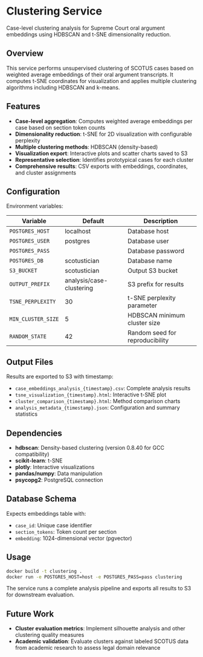 # Clustering Service

Case-level clustering analysis for Supreme Court oral argument embeddings using HDBSCAN and t-SNE dimensionality reduction.

## Overview

This service performs unsupervised clustering of SCOTUS cases based on weighted average embeddings of their oral argument transcripts. It computes t-SNE coordinates for visualization and applies multiple clustering algorithms including HDBSCAN and k-means.

## Features

- **Case-level aggregation**: Computes weighted average embeddings per case based on section token counts
- **Dimensionality reduction**: t-SNE for 2D visualization with configurable perplexity
- **Multiple clustering methods**: HDBSCAN (density-based)
- **Visualization export**: Interactive plots and scatter charts saved to S3
- **Representative selection**: Identifies prototypical cases for each cluster
- **Comprehensive results**: CSV exports with embeddings, coordinates, and cluster assignments

## Configuration

Environment variables:

| Variable | Default | Description |
|----------|---------|-------------|
| `POSTGRES_HOST` | localhost | Database host |
| `POSTGRES_USER` | postgres | Database user |
| `POSTGRES_PASS` | | Database password |
| `POSTGRES_DB` | scotustician | Database name |
| `S3_BUCKET` | scotustician | Output S3 bucket |
| `OUTPUT_PREFIX` | analysis/case-clustering | S3 prefix for results |
| `TSNE_PERPLEXITY` | 30 | t-SNE perplexity parameter |
| `MIN_CLUSTER_SIZE` | 5 | HDBSCAN minimum cluster size |
| `RANDOM_STATE` | 42 | Random seed for reproducibility |

## Output Files

Results are exported to S3 with timestamp:

- `case_embeddings_analysis_{timestamp}.csv`: Complete analysis results
- `tsne_visualization_{timestamp}.html`: Interactive t-SNE plot
- `cluster_comparison_{timestamp}.html`: Method comparison charts
- `analysis_metadata_{timestamp}.json`: Configuration and summary statistics

## Dependencies

- **hdbscan**: Density-based clustering (version 0.8.40 for GCC compatibility)
- **scikit-learn**: t-SNE
- **plotly**: Interactive visualizations
- **pandas/numpy**: Data manipulation
- **psycopg2**: PostgreSQL connection

## Database Schema

Expects embeddings table with:
- `case_id`: Unique case identifier
- `section_tokens`: Token count per section
- `embedding`: 1024-dimensional vector (pgvector)

## Usage

```bash
docker build -t clustering .
docker run -e POSTGRES_HOST=host -e POSTGRES_PASS=pass clustering
```

The service runs a complete analysis pipeline and exports all results to S3 for downstream evaluation.

## Future Work

- **Cluster evaluation metrics**: Implement silhouette analysis and other clustering quality measures
- **Academic validation**: Evaluate clusters against labeled SCOTUS data from academic research to assess legal domain relevance